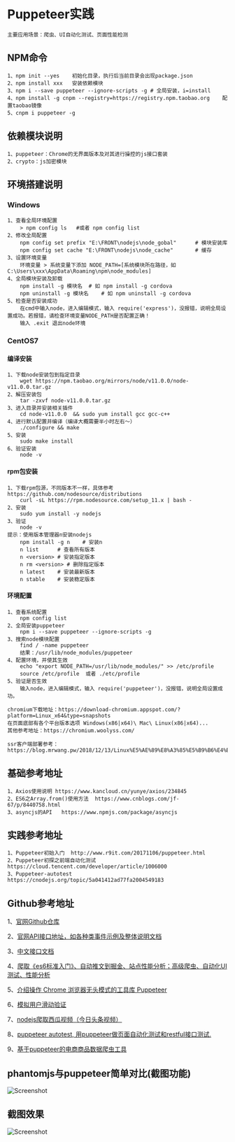 
# Puppeteer实践
	主要应用场景：爬虫、UI自动化测试、页面性能检测

## NPM命令
	1、npm init --yes	初始化目录，执行后当前目录会出现package.json
	2、npm install xxx	安装依赖模块
	3、npm i --save puppeteer --ignore-scripts -g # 全局安装，i=install
	4、npm install -g cnpm --registry=https://registry.npm.taobao.org	配置taobao镜像
	5、cnpm i puppeteer -g

## 依赖模块说明
	1、puppeteer：Chrome的无界面版本及对其进行操控的js接口套装
	2、crypto：js加密模块

## 环境搭建说明
### Windows
	1、查看全局环境配置
		> npm config ls   #或者 npm config list
	2、修改全局配置
		npm config set prefix "E:\FRONT\nodejs\node_gobal" 		# 模块安装库
		npm config set cache "E:\FRONT\nodejs\node_cache"		# 缓存
	3、设置环境变量
		环境变量 > 系统变量下添加 NODE_PATH=[系统模块所在路径，如C:\Users\xxx\AppData\Roaming\npm\node_modules]
    4、全局模块安装及卸载
		npm install -g 模块名 	# 如 npm install -g cordova
		npm uninstall -g 模块名	# 如 npm uninstall -g cordova
	5、检查是否安装成功
		在cmd中输入node，进入编辑模式，输入 require('express')，没报错，说明全局设置成功。若报错，请检查环境变量NODE_PATH是否配置正确！
		输入 .exit 退出node环境
### CentOS7
#### 编译安装
	1、下载node安装包到指定目录	
		wget https://npm.taobao.org/mirrors/node/v11.0.0/node-v11.0.0.tar.gz
	2、解压安装包
		tar -zxvf node-v11.0.0.tar.gz
	3、进入目录并安装相关插件
		cd node-v11.0.0  && sudo yum install gcc gcc-c++
	4、进行默认配置并编译（编译大概需要半小时左右～）
		./configure	&& make
	5、安装
		sudo make install
	6、验证安装
		node -v
#### rpm包安装		
	1、下载rpm包源，不同版本不一样，具体参考 https://github.com/nodesource/distributions
		curl -sL https://rpm.nodesource.com/setup_11.x | bash -
	2、安装
		sudo yum install -y nodejs
	3、验证
		node -v
	提示：使用版本管理器n安装nodejs
		npm install -g n	# 安装n
		n list		# 查看所有版本
		n <version>	# 安装指定版本
		n rm <version> # 删除指定版本
		n latest	# 安装最新版本
		n stable	# 安装稳定版本
#### 环境配置
	1、查看系统配置
		npm config list
	2、全局安装puppeteer
		npm i --save puppeteer --ignore-scripts -g
	3、搜索node模块配置
		find / -name puppeteer
		结果：/usr/lib/node_modules/puppeteer	
	4、配置环境，并使其生效
		echo "export NODE_PATH=/usr/lib/node_modules/" >> /etc/profile
		source /etc/profile  或者 ./etc/profile
	5、验证是否生效
		输入node，进入编辑模式，输入 require('puppeteer')，没报错，说明全局设置成功。
		
	chromium下载地址：https://download-chromium.appspot.com/?platform=Linux_x64&type=snapshots
	在页面底部有各个平台版本选项 Windows(x86|x64)\ Mac\ Linux(x86|x64)...
	其他参考地址：https://chromium.woolyss.com/
	
	ssr客户端部署参考：https://blog.mrwang.pw/2018/12/13/Linux%E5%AE%89%E8%A3%85%E5%B9%B6%E4%BD%BF%E7%94%A8ssr/

## 基础参考地址
	1、Axios使用说明	https://www.kancloud.cn/yunye/axios/234845
	2、ES6之Array.from()使用方法	https://www.cnblogs.com/jf-67/p/8440758.html
	3、asyncjs的API	https://www.npmjs.com/package/asyncjs

## 实践参考地址	
	1、Puppeteer初始入门  http://www.r9it.com/20171106/puppeteer.html
	2、Puppeteer初探之前端自动化测试	https://cloud.tencent.com/developer/article/1006000
	3、Puppeteer-autotest	https://cnodejs.org/topic/5a041412ad77fa2004549183

## Github参考地址
1、[官网Github仓库](https://github.com/GoogleChrome/puppeteer)

2、[官网API接口地址，如各种类事件示例及整体说明文档](https://github.com/GoogleChrome/puppeteer/blob/master/docs/api.md)

3、[中文接口文档](https://zhaoqize.github.io/puppeteer-api-zh_CN/#/)

4、[爬取《es6标准入门》、自动推文到掘金、站点性能分析；高级爬虫、自动化UI测试、性能分析](https://github.com/zhentaoo/puppeteer-deep)

5、[介绍操作 Chrome 浏览器无头模式的工具库 Puppeteer](https://github.com/laispace/puppeteer-explore)

6、[模拟用户滑动验证](https://github.com/pureZjr/puppeteerDemo)

7、[nodejs爬取西瓜视频（今日头条视频）](https://github.com/jaxQin/node-spider)

8、[puppeteer autotest, 用puppeteer做页面自动化测试和restful接口测试.](https://github.com/dmoosocool/puppeteer-autotest)

9、[基于puppeteer的电商商品数据爬虫工具](https://github.com/xiongwilee/SkuSpider)

## phantomjs与puppeteer简单对比(截图功能)
![Screenshot](data/pp_phjs_compare.png)

## 截图效果
![Screenshot](data/example.png)
    